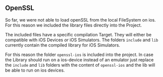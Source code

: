 ## OpenSSL

So far, we were not able to load openSSL from the local FileSystem on ios.
For this reason we included the library files directly into the Project.

The included files have a specific compilation Target. They will either be compatible with iOS Devices *or* iOS Simulators.
The folders `include` and `lib` currently contain the compiled library for iOS Simulators.

For this reason the folder `openssl-ios`  is included into the project. In case the Library should run on a ios-device instead of an emulator just replace the `include` and `lib` folders with the content of `openssl-ios` and the lib will be able to run on ios devices.


